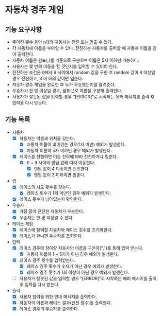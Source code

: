 # 자동차 경주 게임

## 기능 요구사항

- 주어진 횟수 동안 n대의 자동차는 전진 또는 멈출 수 있다.
- 각 자동차에 이름을 부여할 수 있다. 전진하는 자동차를 출력할 때 자동차 이름을 같이 출력한다.
- 자동차 이름은 쉼표(,)를 기준으로 구분하며 이름은 5자 이하만 가능하다.
- 사용자는 몇 번의 이동을 할 것인지를 입력할 수 있어야 한다.
- 전진하는 조건은 0에서 9 사이에서 random 값을 구한 후 random 값이 4 이상일 경우 전진하고, 3 이 하의 값이면 멈춘다.
- 자동차 경주 게임을 완료한 후 누가 우승했는지를 알려준다.
- 우승자가 한 명 이상일 경우, 쉼표(,)로 이름을 구분해 출력한다.
- 사용자가 잘못된 값을 입력할 경우 “[ERROR]”로 시작하는 에러 메시지를 출력 후 입력을 다시 받는다.

## 기능 목록

- 자동차
    - [x] 자동차는 이름과 위치를 갖는다.
        - [x] 자동차 이름이 비어있는 경우(1자 미만) 예외가 발생한다.
        - [x] 자동차 이름이 5자 이하인 경우 예외가 발생한다.
    - [x] 레이스를 진행하면 이동 전략에 따라 전진하거나 멈춘다.
        - [x] 0 ~ 9 사이의 랜덤 값에 따라 이동한다.
            - [x] 랜덤 값이 4 이상이면 전진한다.
            - [x] 랜덤 값이 3 이하이면 멈춘다.

- 랩
    - [x] 레이스의 시도 횟수를 갖는다.
        - [x] 레이스 횟수가 1회 미만인 경우 예외가 발생한다.
    - [x] 레이스 횟수가 남아있는지 확인한다.

- 우승자
    - [x] 가장 많이 전진한 자동차가 우승한다.
    - [x] 우승자는 한 명 이상일 수 있다.

- 레이스 게임
    - [x] 레이스에 참여할 자동차와 레이스 횟수를 초기화한다.
    - [x] 레이스가 끝나면 우승자를 조회한다.

- 입력
    - [x] 레이스 경주에 참여할 자동차의 이름을 구분자(",")를 통해 입력 받는다.
        - [x] 자동차 이름이 1 ~ 5자가 아닌 경우 예외가 발생한다.
    - [x] 레이스 경주 횟수를 입력받는다.
        - [x] 레이스 경주 횟수가 숫자가 아닌 경우 예외가 발생한다.
        - [x] 레이스 경주 횟수가 1회 이상이 아닌 경우 예외가 발생한다.
    - [ ] 사용자가 잘못된 값을 입력할 경우 “[ERROR]”로 시작하는 에러 메시지를 출력 후 입력을 다시 받는다.

- 출력
    - [x] 사용자 입력을 위한 안내 메시지를 출력한다.
    - [x] 자동차의 이름과 레이스 결과(전진 횟수)를 출력한다.
    - [x] 레이스 경주의 우승자를 출력한다.
